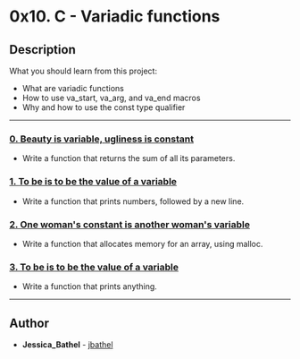 # 0x10. C - Variadic functions

## Description
What you should learn from this project:

* What are variadic functions
* How to use va_start, va_arg, and va_end macros
* Why and how to use the const type qualifier

---

### [0. Beauty is variable, ugliness is constant](./a)
* Write a function that returns the sum of all its parameters.


### [1. To be is to be the value of a variable](./b)
* Write a function that prints numbers, followed by a new line.


### [2. One woman's constant is another woman's variable ](./c)
* Write a function that allocates memory for an array, using malloc.


### [3. To be is to be the value of a variable](./d)
* Write a function that prints anything.

---

## Author
* **Jessica_Bathel** - [jbathel](https://github.com/jbathel)
